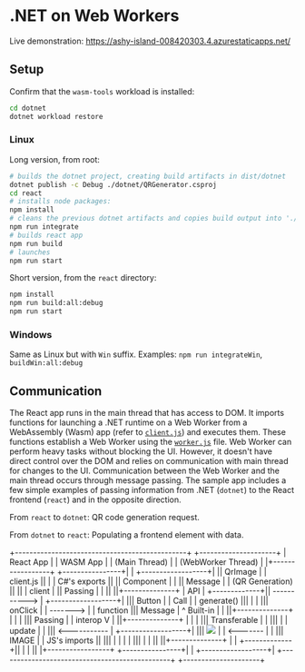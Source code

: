 # .NET on Web Workers

Live demonstration: https://ashy-island-008420303.4.azurestaticapps.net/

## Setup

Confirm that the `wasm-tools` workload is installed:

```bash
cd dotnet
dotnet workload restore
```

### Linux

Long version, from root:

``` bash
# builds the dotnet project, creating build artifacts in dist/dotnet
dotnet publish -c Debug ./dotnet/QRGenerator.csproj
cd react
# installs node packages:
npm install
# cleans the previous dotnet artifacts and copies build output into './public/qr'
npm run integrate
# builds react app
npm run build
# launches
npm run start
```

Short version, from the `react` directory:

``` bash
npm install
npm run build:all:debug
npm run start
```

### Windows

Same as Linux but with `Win` suffix. Examples: `npm run integrateWin`, `buildWin:all:debug`

## Communication

The React app runs in the main thread that has access to DOM. It imports functions for launching a .NET runtime on a Web Worker from a WebAssembly (Wasm) app (refer to [`client.js`](react/src/client.js)) and executes them. These functions establish a Web Worker using the [`worker.js`](dotnet/wwwroot/worker.js) file. Web Worker can perform heavy tasks without blocking the UI. However, it doesn't have direct control over the DOM and relies on communication with main thread for changes to the UI. Communication between the Web Worker and the main thread occurs through message passing. The sample app includes a few simple examples of passing information from .NET (`dotnet`) to the React frontend (`react`) and in the opposite direction.

From `react` to `dotnet`: QR code generation request.

From `dotnet` to `react`: Populating a frontend element with data.

+-----------------------------------------------+              +---------------------+
| React App                                     |              | WASM App            |
| (Main Thread)                                 |              | (WebWorker Thread)  |
|+-----------------+          +----------------+|              | +------------------+|
|| QrImage         |          | client.js      ||              | |  C#'s exports    ||
|| Component       |          |                || Message      | |  (QR Generation) ||
||                 | client   |                || Passing      | |                  ||
||+--------------+ | API      | +-------------+|| -----------> | +------------------+|
||| Button       | | Call     | | generate()  |||              |                     |
||| onClick      | | -------> | | function    ||| Message      |   ^   Built-in   |  |
||+--------------+ |          | |             ||| Passing      |   |   interop    V  |
||+--------------+ |          | |             ||| Transferable |                     |
|||              | | update   | |             ||| <----------- | +------------------+|
||| <img src=..> | | <------- | |             |||  IMAGE       | |  JS's imports    ||
|||              | |          | |             |||              | |                  ||
||+--------------+ |          | +-------------+||              | |                  ||
|+-----------------+          +----------------+|              | +------------------+|
+-----------------------------------------------+              +---------------------+
